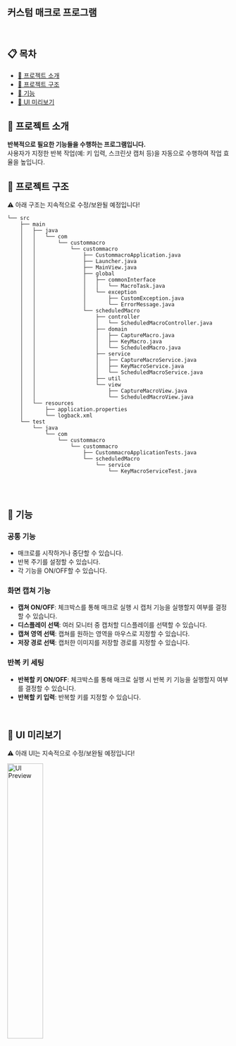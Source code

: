 ## **커스텀 매크로 프로그램**

&nbsp;

## 📋 목차

- [📌 프로젝트 소개](#-프로젝트-소개)
- [📂 프로젝트 구조](#-프로젝트-구조)
- [🚀 기능](#-기능)
- [👀 UI 미리보기](#-ui-미리보기)

## 📌 **프로젝트 소개**

**반복적으로 필요한 기능들을 수행하는 프로그램입니다.**<br>
사용자가 지정한 반복 작업(예: 키 입력, 스크린샷 캡처 등)을 자동으로 수행하여 작업 효율을 높입니다.
&nbsp;

## 📂 **프로젝트 구조**

⚠️ 아래 구조는 지속적으로 수정/보완될 예정입니다!

```
└── src
    ├── main
    │   ├── java
    │   │   └── com
    │   │       └── custommacro
    │   │           └── custommacro
    │   │               ├── CustommacroApplication.java
    │   │               ├── Launcher.java
    │   │               ├── MainView.java
    │   │               ├── global
    │   │               │   ├── commonInterface
    │   │               │   │   └── MacroTask.java
    │   │               │   └── exception
    │   │               │       ├── CustomException.java
    │   │               │       └── ErrorMessage.java
    │   │               └── scheduledMacro
    │   │                   ├── controller
    │   │                   │   └── ScheduledMacroController.java
    │   │                   ├── domain
    │   │                   │   ├── CaptureMacro.java
    │   │                   │   ├── KeyMacro.java
    │   │                   │   └── ScheduledMacro.java
    │   │                   ├── service
    │   │                   │   ├── CaptureMacroService.java
    │   │                   │   ├── KeyMacroService.java
    │   │                   │   └── ScheduledMacroService.java
    │   │                   ├── util
    │   │                   └── view
    │   │                       ├── CaptureMacroView.java
    │   │                       └── ScheduledMacroView.java
    │   └── resources
    │       ├── application.properties
    │       └── logback.xml
    └── test
        └── java
            └── com
                └── custommacro
                    └── custommacro
                        ├── CustommacroApplicationTests.java
                        └── scheduledMacro
                            └── service
                                └── KeyMacroServiceTest.java


```

&nbsp;

## 🚀 **기능**

### 공통 기능

- 매크로를 시작하거나 중단할 수 있습니다.
- 반복 주기를 설정할 수 있습니다.
- 각 기능을 ON/OFF할 수 있습니다.

### 화면 캡쳐 기능

- **캡쳐 ON/OFF**: 체크박스를 통해 매크로 실행 시 캡처 기능을 실행할지 여부를 결정할 수 있습니다.
- **디스플레이 선택**: 여러 모니터 중 캡처할 디스플레이를 선택할 수 있습니다.
- **캡쳐 영역 선택**: 캡쳐를 원하는 영역을 마우스로 지정할 수 있습니다.
- **저장 경로 선택**: 캡처한 이미지를 저장할 경로를 지정할 수 있습니다.

### 반복 키 세팅

- **반복할 키 ON/OFF**: 체크박스를 통해 매크로 실행 시 반복 키 기능을 실행할지 여부를 결정할 수 있습니다.
- **반복할 키 입력**: 반복할 키를 지정할 수 있습니다.

&nbsp;

## 👀 **UI 미리보기**

⚠️ 아래 UI는 지속적으로 수정/보완될 예정입니다!
<div>
    <img src="https://github.com/user-attachments/assets/943af457-1f25-4281-bd18-f49209256515" alt="UI Preview" width="40%">
</div>

&nbsp;